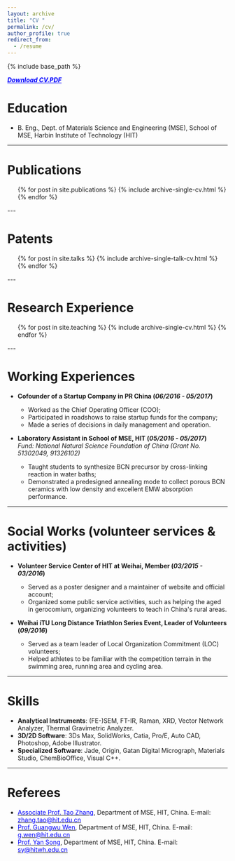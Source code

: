 ```yaml
---
layout: archive
title: "CV "
permalink: /cv/
author_profile: true
redirect_from:
  - /resume
---
```


{% include base_path %}

***[<font color="blue"><u>Download CV.PDF</u></font>](https://drive.google.com/open?id=1QmvMk12VGXvdbYGn6vX-5Vgz_UO60m6V)***

Education
======
* B. Eng., Dept. of Materials Science and Engineering (MSE), School of MSE, Harbin Institute of Technology (HIT)      

---

Publications
======
  <ul>{% for post in site.publications %}
    {% include archive-single-cv.html %}
  {% endfor %}</ul>
---

Patents
======
  <ul>{% for post in site.talks %}
    {% include archive-single-talk-cv.html %}
  {% endfor %}</ul>
---

Research Experience
======
  <ul>{% for post in site.teaching %}
    {% include archive-single-cv.html %}
  {% endfor %}</ul>
---      

Working Experiences
======
* **Cofounder of a Startup Company in PR China (*06/2016 - 05/2017*)**
  *	Worked as the Chief Operating Officer (COO);       
  *	Participated in roadshows to raise startup funds for the company;       
  *	Made a series of decisions in daily management and operation.      

* **Laboratory Assistant in School of MSE, HIT (*05/2016 - 05/2017*)**      
*Fund: National Natural Science Foundation of China (Grant No. 51302049, 91326102)*
  *	Taught students to synthesize BCN precursor by cross-linking reaction in water baths;       
  *	Demonstrated a predesigned annealing mode to collect porous BCN ceramics with low density and excellent EMW absorption performance.

---




Social Works (volunteer services & activities)
======
* **Volunteer Service Center of HIT at Weihai, Member (*03/2015 - 03/2016*)**
  *	Served as a poster designer and a maintainer of website and official account;
  *	Organized some public service activities, such as helping the aged in gerocomium, organizing volunteers to teach in China's rural areas.

* **Weihai iTU Long Distance Triathlon Series Event, Leader of Volunteers (*09/2016*)**
  *	Served as a team leader of Local Organization Commitment (LOC) volunteers;
  *	Helped athletes to be familiar with the competition terrain in the swimming area, running area and cycling area.       

---


Skills
======
 * **Analytical Instruments**: (FE-)SEM, FT-IR, Raman, XRD, Vector Network Analyzer, Thermal Gravimetric Analyzer.
 * **3D/2D Software**: 3Ds Max, SolidWorks, Catia, Pro/E, Auto CAD, Photoshop, Adobe Illustrator.
 * **Specialized Software**: Jade, Origin, Gatan Digital Micrograph, Materials Studio, ChemBioOffice, Visual C++.      

 ---    

Referees
======
* [<font color="blue">Associate Prof. Tao Zhang</font>](http://yjs.hitwh.edu.cn/Html/?990.html), Department of MSE, HIT, China. E-mail: [<font color="blue">zhang.tao@hit.edu.cn</font>](zhang.tao@hit.edu.cn)
* [<font color="blue">Prof. Guangwu Wen</font>](http://homepage.hit.edu.cn/pages/wenguangwu), Department of MSE, HIT, China. E-mail: [<font color="blue">g.wen@hit.edu.cn</font>](g.wen@hit.edu.cn)
*	[<font color="blue">Prof. Yan Song</font>](http://homepage.hit.edu.cn/pages/yansong), Department of MSE, HIT, China. E-mail: [<font color="blue">sy@hitwh.edu.cn</font>](sy@hitwh.edu.cn)
